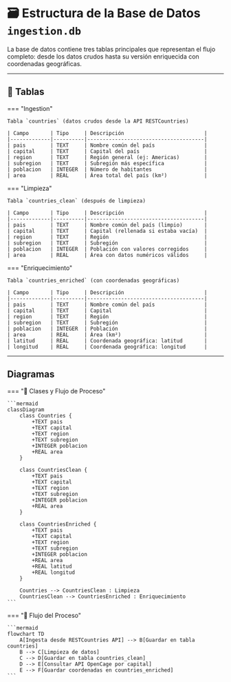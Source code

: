 # 🗃️ Estructura de la Base de Datos `ingestion.db`

La base de datos contiene tres tablas principales que representan el flujo completo: desde los datos crudos hasta su versión enriquecida con coordenadas geográficas.

---

## 🔹 Tablas

=== "Ingestion"

    Tabla `countries` (datos crudos desde la API RESTCountries)

    | Campo       | Tipo     | Descripción                          |
    |-------------|----------|--------------------------------------|
    | pais        | TEXT     | Nombre común del país                |
    | capital     | TEXT     | Capital del país                     |
    | region      | TEXT     | Región general (ej: Americas)        |
    | subregion   | TEXT     | Subregión más específica             |
    | poblacion   | INTEGER  | Número de habitantes                 |
    | area        | REAL     | Área total del país (km²)            |

=== "Limpieza"

    Tabla `countries_clean` (después de limpieza)

    | Campo       | Tipo     | Descripción                          |
    |-------------|----------|--------------------------------------|
    | pais        | TEXT     | Nombre común del país (limpio)       |
    | capital     | TEXT     | Capital (rellenada si estaba vacía)  |
    | region      | TEXT     | Región                               |
    | subregion   | TEXT     | Subregión                            |
    | poblacion   | INTEGER  | Población con valores corregidos     |
    | area        | REAL     | Área con datos numéricos válidos     |

=== "Enriquecimiento"

    Tabla `countries_enriched` (con coordenadas geográficas)

    | Campo       | Tipo     | Descripción                          |
    |-------------|----------|--------------------------------------|
    | pais        | TEXT     | Nombre común del país                |
    | capital     | TEXT     | Capital                              |
    | region      | TEXT     | Región                               |
    | subregion   | TEXT     | Subregión                            |
    | poblacion   | INTEGER  | Población                            |
    | area        | REAL     | Área (km²)                           |
    | latitud     | REAL     | Coordenada geográfica: latitud       |
    | longitud    | REAL     | Coordenada geográfica: longitud      |

---

## Diagramas

=== "🧠 Clases y Flujo de Proceso"

    ```mermaid
    classDiagram
        class Countries {
            +TEXT pais
            +TEXT capital
            +TEXT region
            +TEXT subregion
            +INTEGER poblacion
            +REAL area
        }

        class CountriesClean {
            +TEXT pais
            +TEXT capital
            +TEXT region
            +TEXT subregion
            +INTEGER poblacion
            +REAL area
        }

        class CountriesEnriched {
            +TEXT pais
            +TEXT capital
            +TEXT region
            +TEXT subregion
            +INTEGER poblacion
            +REAL area
            +REAL latitud
            +REAL longitud
        }

        Countries --> CountriesClean : Limpieza
        CountriesClean --> CountriesEnriched : Enriquecimiento
    ```
=== "🔄 Flujo del Proceso"

    ```mermaid
    flowchart TD
        A[Ingesta desde RESTCountries API] --> B[Guardar en tabla countries]
        B --> C[Limpieza de datos]
        C --> D[Guardar en tabla countries_clean]
        D --> E[Consultar API OpenCage por capital]
        E --> F[Guardar coordenadas en countries_enriched]
    ```